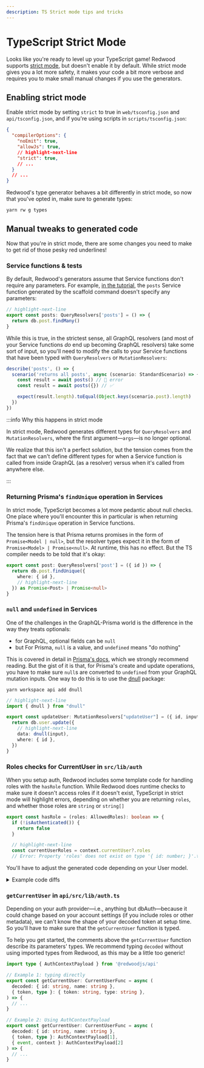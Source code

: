 ```yaml
---
description: TS Strict mode tips and tricks
---
```


# TypeScript Strict Mode

Looks like you're ready to level up your TypeScript game!
Redwood supports [strict mode](https://www.typescriptlang.org/docs/handbook/2/basic-types.html#strictness), but doesn't enable it by default.
While strict mode gives you a lot more safety, it makes your code a bit more verbose and requires you to make small manual changes if you use the generators.

## Enabling strict mode

Enable strict mode by setting `strict` to true in `web/tsconfig.json` and `api/tsconfig.json`, and if you're using scripts in `scripts/tsconfig.json`:

```json title="web/tsconfig.json, api/tsconfig.json, scripts/tsconfig.json"
{
  "compilerOptions": {
    "noEmit": true,
    "allowJs": true,
    // highlight-next-line
    "strict": true,
    // ...
  }
  // ...
}
```

Redwood's type generator behaves a bit differently in strict mode, so now that you've opted in, make sure to generate types:

```
yarn rw g types
```

## Manual tweaks to generated code

Now that you're in strict mode, there are some changes you need to make to get rid of those pesky red underlines!

### Service functions & tests

By default, Redwood's generators assume that Service functions don't require any parameters. For example, [in the tutorial](../tutorial/chapter2/side-quest.md), the `posts` Service function generated by the scaffold command doesn't specify any parameters:

```ts title="src/services/posts/posts.test.ts"
// highlight-next-line
export const posts: QueryResolvers['posts'] = () => {
  return db.post.findMany()
}
```

While this is true, in the strictest sense, all GraphQL resolvers (and most of your Service functions _do_ end up becoming GraphQL resolvers) take some sort of input, so you'll need to modify the calls to your Service functions that have been typed with `QueryResolvers` or `MutationResolvers`:

```ts title="src/services/posts/posts.test.ts"
describe('posts', () => {
  scenario('returns all posts', async (scenario: StandardScenario) => {
    const result = await posts() // 🛑 error
    const result = await posts({}) // ✅

    expect(result.length).toEqual(Object.keys(scenario.post).length)
  })
})
```

:::info Why this happens in strict mode

In strict mode, Redwood generates different types for `QueryResolvers` and `MutationResolvers`, where the first argument—`args`—is no longer optional.

We realize that this isn't a perfect solution, but the tension comes from the fact that we can't define different types for when a Service function is called from inside GraphQL (as a resolver) versus when it's called from anywhere else.

:::

### Returning Prisma's `findUnique` operation in Services

In strict mode, TypeScript becomes a lot more pedantic about null checks. One place where you'll encounter this in particular is when returning Prisma's `findUnique` operation in Service functions.

The tension here is that Prisma returns promises in the form of `Promise<Model | null>`, but the resolver types expect it in the form of `Promise<Model> | Promise<null>`. At runtime, this has no effect. But the TS compiler needs to be told that it's okay:

```ts
export const post: QueryResolvers['post'] = ({ id }) => {
  return db.post.findUnique({
    where: { id },
    // highlight-next-line
  }) as Promise<Post> | Promise<null>
}
```

### `null` and `undefined` in Services

One of the challenges in the GraphQL-Prisma world is the difference in the way they treats optionals:

- for GraphQL, optional fields can be `null`
- but For Prisma, `null` is a value, and `undefined` means "do nothing"

This is covered in detail in [Prisma's docs](https://www.prisma.io/docs/concepts/components/prisma-client/null-and-undefined), which we strongly recommend reading.
But the gist of it is that, for Prisma's create and update operations, you have to make sure `null`s are converted to `undefined` from your GraphQL mutation inputs.
One way to do this is to use the [dnull](https://www.npmjs.com/package/dnull) package:

```
yarn workspace api add dnull
```

```ts title=api/src/services/users.ts
// highlight-next-line
import { dnull } from "dnull"

export const updateUser: MutationResolvers["updateUser"] = ({ id, input }) => {
  return db.user.update({
    // highlight-next-line
    data: dnull(input),
    where: { id },
  })
}
```

### Roles checks for CurrentUser in `src/lib/auth`

When you setup auth, Redwood includes some template code for handling roles with the `hasRole` function.
While Redwood does runtime checks to make sure it doesn't access roles if it doesn't exist, TypeScript in strict mode will highlight errors, depending on whether you are returning `roles`, and whether those roles are `string` or `string[]`

```typescript
export const hasRole = (roles: AllowedRoles): boolean => {
  if (!isAuthenticated()) {
    return false
  }

  // highlight-next-line
  const currentUserRoles = context.currentUser?.roles
  // Error: Property 'roles' does not exist on type '{ id: number; }'.ts(2339)
```

You'll have to adjust the generated code depending on your User model.

<details>
<summary>Example code diffs</summary>

#### A. If your project does not use roles

If your `getCurrentUser` doesn't return `roles`, and you don't use this functionality, you can safely remove the `hasRole` function.

#### B. Roles on current user is a string

Alternatively, if  you define the roles as a string, you can remove the code that does checks against Arrays

```diff title="api/src/lib/auth.ts"
export const hasRole = (roles: AllowedRoles): boolean => {
  if (!isAuthenticated()) {
    return false
  }

  const currentUserRoles = context.currentUser?.roles

  if (typeof roles === 'string') {
-    if (typeof currentUserRoles === 'string') {
      return currentUserRoles === roles
-    }
  }

  if (Array.isArray(roles)) {
-    if (Array.isArray(currentUserRoles)) {
-      return currentUserRoles?.some((allowedRole) =>
-        roles.includes(allowedRole)
-      )
-    } else if (typeof context?.currentUser?.roles === 'string') {
      // roles to check is an array, currentUser.roles is a string
      return roles.some(
        (allowedRole) => context.currentUser?.roles === allowedRole
      )
-    }
  }

  // roles not found
  return false
}
```

#### C. Roles on current user is an Array of strings

If in your User model, roles are an array of strings, and can never be just a string, you can safely remove most of the code

```diff title="api/src/lib/auth.ts"
export const hasRole = (roles: AllowedRoles): boolean => {
  if (!isAuthenticated()) {
    return false
  }

 const currentUserRoles = context.currentUser?.roles

  if (typeof roles === 'string') {
-    if (typeof currentUserRoles === 'string') {
-      return currentUserRoles === roles
-    } else if (Array.isArray(currentUserRoles)) {
      // roles to check is a string, currentUser.roles is an array
      return currentUserRoles?.some((allowedRole) => roles === allowedRole)
-    }
  }

  if (Array.isArray(roles)) {
-    if (Array.isArray(currentUserRoles)) {
      return currentUserRoles?.some((allowedRole) =>
        roles.includes(allowedRole)
      )
-    } else if (typeof currentUserRoles === 'string') {
-      return roles.some(
-        (allowedRole) => currentUserRoles === allowedRole
-      )
    }
  }

  // roles not found
  return false
}
```
</details>

### `getCurrentUser` in `api/src/lib/auth.ts`

Depending on your auth provider—i.e., anything but dbAuth—because it could change based on your account settings (if you include roles or other metadata), we can't know the shape of your decoded token at setup time.
So you'll have to make sure that the `getCurrentUser` function is typed.

To help you get started, the comments above the `getCurrentUser` function describe its parameters' types. We recommend typing `decoded` without using imported types from Redwood, as this may be a little too generic!

```ts title='api/src/lib/auth.ts'
import type { AuthContextPayload } from '@redwoodjs/api'

// Example 1: typing directly
export const getCurrentUser: CurrentUserFunc = async (
  decoded: { id: string, name: string },
  { token, type }: { token: string, type: string },
) => {
  // ...
}

// Example 2: Using AuthContextPayload
export const getCurrentUser: CurrentUserFunc = async (
  decoded: { id: string, name: string },
  { token, type }: AuthContextPayload[1],
  { event, context }: AuthContextPayload[2]
) => {
  // ...
}
```

